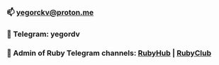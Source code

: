 ### 📫 yegorckv@proton.me
### 💬 Telegram: yegordv
### 📕 Admin of Ruby Telegram channels: [RubyHub](https://t.me/railshub "RubyHub") | [RubyClub](https://t.me/railsclub "RubyClub")
